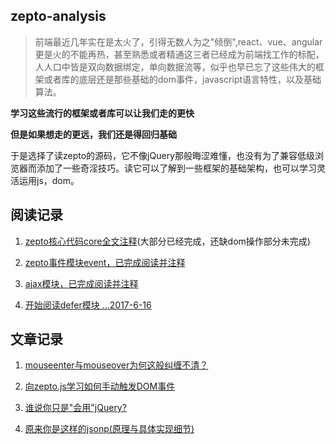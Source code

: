 ## zepto-analysis

> 前端最近几年实在是太火了，引得无数人为之"倾倒",react、vue、angular更是火的不能再热，甚至熟悉或者精通这三者已经成为前端找工作的标配，人人口中皆是双向数据绑定，单向数据流等，似乎也早已忘了这些伟大的框架或者库的底层还是那些基础的dom事件，javascript语言特性，以及基础算法。

**学习这些流行的框架或者库可以让我们走的更快**

**但是如果想走的更远，我们还是得回归基础**

于是选择了读zepto的源码，它不像jQuery那般晦涩难懂，也没有为了兼容低级浏览器而添加了一些奇淫技巧。读它可以了解到一些框架的基础架构，也可以学习灵活运用js，dom。


## 阅读记录

1. [zepto核心代码core全文注释](https://github.com/qianlongo/zepto-analysis/blob/master/src/zepto.js)(大部分已经完成，还缺dom操作部分未完成)

2. [zepto事件模块event，已完成阅读并注释](https://github.com/qianlongo/zepto-analysis/blob/master/src/event.js)

3. [ajax模块，已完成阅读并注释](https://github.com/qianlongo/zepto-analysis/blob/master/src/ajax.js)

4. [开始阅读defer模块 ...2017-6-16](https://github.com/qianlongo/zepto-analysis/blob/master/src/defer.js)

## 文章记录

1. [mouseenter与mouseover为何这般纠缠不清？](https://github.com/qianlongo/zepto-analysis/issues/1)

2. [向zepto.js学习如何手动触发DOM事件](https://github.com/qianlongo/zepto-analysis/issues/2)

3. [谁说你只是"会用"jQuery?](https://github.com/qianlongo/zepto-analysis/issues/3)

4. [原来你是这样的jsonp(原理与具体实现细节)](https://github.com/qianlongo/zepto-analysis/issues/4)
